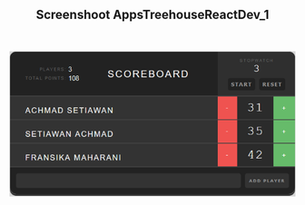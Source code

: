 <h2><p align="center"> Screenshoot AppsTreehouseReactDev_1 </h2>
<br>


![PIC](https://github.com/Achmadsetiawann/AppsTreehouseReactDev_1/blob/master/docs/SC.png)

